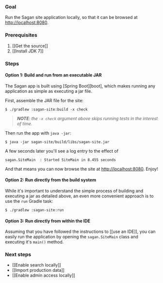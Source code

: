 ### Goal

Run the Sagan site application locally, so that it can be browsed at <http://localhost:8080>.

### Prerequisites

1. [[Get the source]]
1. [[Install JDK 7]]

### Steps

#### Option 1: Build and run from an executable JAR

The Sagan app is built using [Spring Boot][boot], which makes running any application as simple as executing a jar file.

First, assemble the JAR file for the site:

    $ ./gradlew :sagan-site:build -x check

> _**NOTE**: the `-x check` argument above skips running tests in the interest of time._

Then run the app with `java -jar`:

    $ java -jar sagan-site/build/libs/sagan-site.jar

A few seconds later you'll see a log entry to the effect of

    sagan.SiteMain  : Started SiteMain in 8.455 seconds

And that means you can now browse the site at <http://localhost:8080>. Enjoy!

#### Option 2: Run directly from the build system

While it's important to understand the simple process of building and executing a jar as detailed above, an even more convenient approach is to use the `run` Gradle task:

    $ ./gradlew :sagan-site:run

#### Option 3: Run directly from within the IDE

Assuming that you have followed the instructions to [[use an IDE]], you can easily run the application by opening the `sagan.SiteMain` class and executing it's `main()` method.


### Next steps

 - [[Enable search locally]]
 - [[Import production data]]
 - [[Enable admin access locally]]

